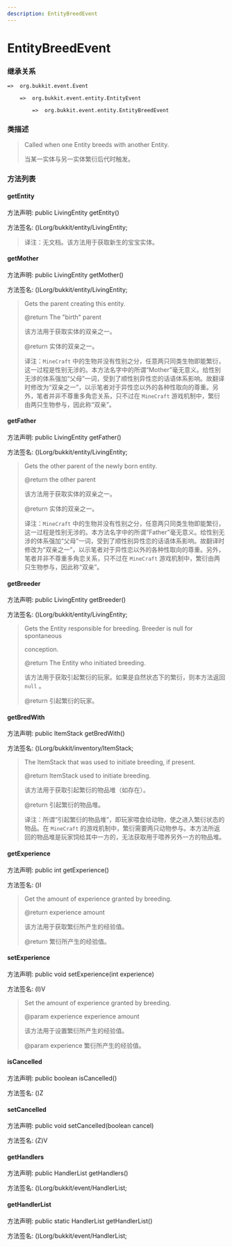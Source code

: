 ```yaml
---
description: EntityBreedEvent
---
```


# EntityBreedEvent

### 继承关系

    =>  org.bukkit.event.Event

        =>  org.bukkit.event.entity.EntityEvent

            =>  org.bukkit.event.entity.EntityBreedEvent

### 类描述

> Called when one Entity breeds with another Entity.
>
> 当某一实体与另一实体繁衍后代时触发。

### 方法列表

#### getEntity

方法声明: public LivingEntity getEntity()

方法签名: ()Lorg/bukkit/entity/LivingEntity;

> 译注：无文档。该方法用于获取新生的宝宝实体。

#### getMother

方法声明: public LivingEntity getMother()

方法签名: ()Lorg/bukkit/entity/LivingEntity;

> Gets the parent creating this entity.
>
> @return The "birth" parent
>
> 该方法用于获取实体的双亲之一。
>
> @return 实体的双亲之一。
>
> 译注：`MineCraft` 中的生物并没有性别之分，任意两只同类生物即能繁衍，这一过程是性别无涉的。本方法名字中的所谓“Mother”毫无意义。给性别无涉的体系强加“父母”一词，受到了顺性别异性恋的话语体系影响。故翻译时修改为“双亲之一”，以示笔者对于异性恋以外的各种性取向的尊重。另外，笔者并非不尊重多角恋关系，只不过在 `MineCraft` 游戏机制中，繁衍由两只生物参与，因此称“双亲”。

#### getFather

方法声明: public LivingEntity getFather()

方法签名: ()Lorg/bukkit/entity/LivingEntity;

> Gets the other parent of the newly born entity.
>
> @return the other parent
>
> 该方法用于获取实体的双亲之一。
>
> @return 实体的双亲之一。
>
> 译注：`MineCraft` 中的生物并没有性别之分，任意两只同类生物即能繁衍，这一过程是性别无涉的。本方法名字中的所谓“Father”毫无意义。给性别无涉的体系强加“父母”一词，受到了顺性别异性恋的话语体系影响。故翻译时修改为“双亲之一”，以示笔者对于异性恋以外的各种性取向的尊重。另外，笔者并非不尊重多角恋关系，只不过在 `MineCraft` 游戏机制中，繁衍由两只生物参与，因此称“双亲”。

#### getBreeder

方法声明: public LivingEntity getBreeder()

方法签名: ()Lorg/bukkit/entity/LivingEntity;

> Gets the Entity responsible for breeding. Breeder is null for spontaneous
>
> conception.
>
> @return The Entity who initiated breeding.
>
> 该方法用于获取引起繁衍的玩家。如果是自然状态下的繁衍，则本方法返回 `null` 。
>
> @return 引起繁衍的玩家。

#### getBredWith

方法声明: public ItemStack getBredWith()

方法签名: ()Lorg/bukkit/inventory/ItemStack;

> The ItemStack that was used to initiate breeding, if present.
>
> @return ItemStack used to initiate breeding.
>
> 该方法用于获取引起繁衍的物品堆（如存在）。
>
> @return 引起繁衍的物品堆。
>
> 译注：所谓“引起繁衍的物品堆”，即玩家喂食给动物，使之进入繁衍状态的物品。在 `MineCraft` 的游戏机制中，繁衍需要两只动物参与。本方法所返回的物品堆是玩家饲给其中一方的，无法获取用于喂养另外一方的物品堆。

#### getExperience

方法声明: public int getExperience()

方法签名: ()I

> Get the amount of experience granted by breeding.
>
> @return experience amount
>
> 该方法用于获取繁衍所产生的经验值。
>
> @return 繁衍所产生的经验值。

#### setExperience

方法声明: public void setExperience(int experience)

方法签名: (I)V

> Set the amount of experience granted by breeding.
>
> @param experience experience amount
>
> 该方法用于设置繁衍所产生的经验值。
>
> @param experience 繁衍所产生的经验值。

#### isCancelled

方法声明: public boolean isCancelled()

方法签名: ()Z

#### setCancelled

方法声明: public void setCancelled(boolean cancel)

方法签名: (Z)V

#### getHandlers

方法声明: public HandlerList getHandlers()

方法签名: ()Lorg/bukkit/event/HandlerList;

#### getHandlerList

方法声明: public static HandlerList getHandlerList()

方法签名: ()Lorg/bukkit/event/HandlerList;